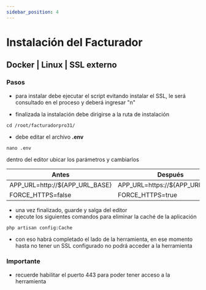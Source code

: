 ```yaml
---
sidebar_position: 4
---
```


# Instalación del Facturador

## Docker | Linux | SSL externo

### Pasos

- para instalar debe ejecutar el script evitando instalar el SSL, le será consultado en el proceso y deberá ingresar "n"

- finalizada la instalación debe dirigirse a la ruta de instalación

`cd /root/facturadorpro31/`

- debe editar el archivo **.env**

`nano .env`

dentro del editor ubicar los parámetros y cambiarlos

**Antes** | **Después**
--- | ---
APP_URL=http://$\{APP_URL_BASE\} | APP_URL=https://$\{APP_URL_BASE\}
FORCE_HTTPS=false | FORCE_HTTPS=true

- una vez finalizado, guarde y salga del editor
- ejecute los siguientes comandos para eliminar la caché de la aplicación

`php artisan config:Cache`

- con eso habrá completado el lado de la herramienta, en ese momento hasta no tener un SSL configurado no podrá acceder a la herramienta

### Importante

- recuerde habilitar el puerto 443 para poder tener acceso a la herramienta
